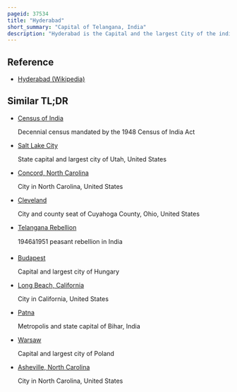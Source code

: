 ```yaml
---
pageid: 37534
title: "Hyderabad"
short_summary: "Capital of Telangana, India"
description: "Hyderabad is the Capital and the largest City of the indian State of Telangana. It occupies 650 Km2 on the deccan Plateau along the Banks of the Musi River in the northern Part of southern India. With an average Altitude of 542m much of Hyderabad is situated on hilly terrain around artificial Lakes including the Hussain Sagar Lake which predates the City's founding North of the City Centre. According to the 2011 Census of India, Hyderabad is the fourth-most populous city in India with a population of 6. 9 million residents within the city limits, and has a population of 9. 7 million People live in the Region making it the sixth-most populous Metropolis in India. Hyderabad has the fifth-largest urban Economy in India with an Output of Us74Billion."
---
```


## Reference

- [Hyderabad (Wikipedia)](https://en.wikipedia.org/?curid=37534)

## Similar TL;DR

- [Census of India](/tldr/en/census-of-india)

  Decennial census mandated by the 1948 Census of India Act

- [Salt Lake City](/tldr/en/salt-lake-city)

  State capital and largest city of Utah, United States

- [Concord, North Carolina](/tldr/en/concord-north-carolina)

  City in North Carolina, United States

- [Cleveland](/tldr/en/cleveland)

  City and county seat of Cuyahoga County, Ohio, United States

- [Telangana Rebellion](/tldr/en/telangana-rebellion)

  1946â1951 peasant rebellion in India

- [Budapest](/tldr/en/budapest)

  Capital and largest city of Hungary

- [Long Beach, California](/tldr/en/long-beach-california)

  City in California, United States

- [Patna](/tldr/en/patna)

  Metropolis and state capital of Bihar, India

- [Warsaw](/tldr/en/warsaw)

  Capital and largest city of Poland

- [Asheville, North Carolina](/tldr/en/asheville-north-carolina)

  City in North Carolina, United States
